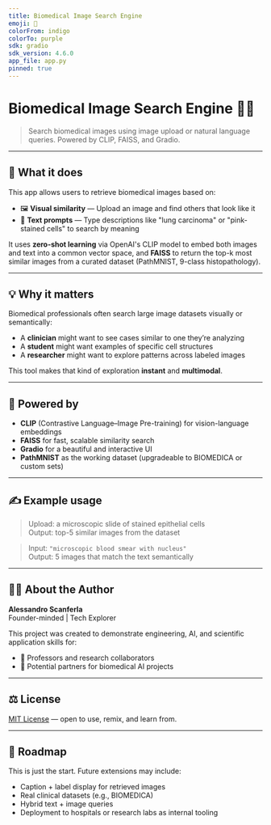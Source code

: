 ```yaml
---
title: Biomedical Image Search Engine
emoji: 🧬
colorFrom: indigo
colorTo: purple
sdk: gradio
sdk_version: 4.6.0
app_file: app.py
pinned: true
---
```


# Biomedical Image Search Engine 🧠🔬  
> Search biomedical images using image upload or natural language queries. Powered by CLIP, FAISS, and Gradio.

---

## 🚀 What it does

This app allows users to retrieve biomedical images based on:

- 🖼 **Visual similarity** — Upload an image and find others that look like it  
- 💬 **Text prompts** — Type descriptions like "lung carcinoma" or "pink-stained cells" to search by meaning

It uses **zero-shot learning** via OpenAI's CLIP model to embed both images and text into a common vector space, and **FAISS** to return the top-k most similar images from a curated dataset (PathMNIST, 9-class histopathology).

---

## 💡 Why it matters

Biomedical professionals often search large image datasets visually or semantically:

- A **clinician** might want to see cases similar to one they’re analyzing  
- A **student** might want examples of specific cell structures  
- A **researcher** might want to explore patterns across labeled images

This tool makes that kind of exploration **instant** and **multimodal**.

---

## 🧠 Powered by

- **CLIP** (Contrastive Language–Image Pre-training) for vision-language embeddings  
- **FAISS** for fast, scalable similarity search  
- **Gradio** for a beautiful and interactive UI  
- **PathMNIST** as the working dataset (upgradeable to BIOMEDICA or custom sets)

---

## ✍️ Example usage

> Upload: a microscopic slide of stained epithelial cells  
> Output: top-5 similar images from the dataset  

> Input: `"microscopic blood smear with nucleus"`  
> Output: 5 images that match the text semantically

---

## 👨‍💻 About the Author

**Alessandro Scanferla**  
Founder-minded | Tech Explorer  

This project was created to demonstrate engineering, AI, and scientific application skills for:
- 🧪 Professors and research collaborators  
- 💼 Potential partners for biomedical AI projects

---

## ⚖️ License

[MIT License](LICENSE) — open to use, remix, and learn from.

---

## 🔮 Roadmap

This is just the start. Future extensions may include:
- Caption + label display for retrieved images  
- Real clinical datasets (e.g., BIOMEDICA)  
- Hybrid text + image queries  
- Deployment to hospitals or research labs as internal tooling
